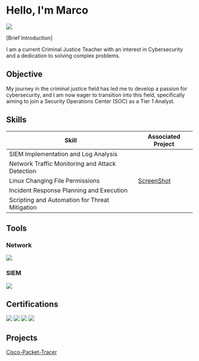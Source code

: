 # Hello, I'm Marco
<a href="https://www.linkedin.com/in/marco-de-la-cruz-bb2012211"><img src="https://img.shields.io/badge/-LinkedIn-0072b1?&style=for-the-badge&logo=linkedin&logoColor=white" /></a>

[Brief Introduction]

I am a current Criminal Justice Teacher with an interest in Cybersecurity and a dedication to solving complex problems.

## Objective

My journey in the criminal justice field has led me to develop a passion for cybersecurity, and I am now eager to transition into this field, specifically aiming to join a Security Operations Center (SOC) as a Tier 1 Analyst.

## Skills

| Skill                                         | Associated Project         |
|-----------------------------------------------|----------------------------|
| SIEM Implementation and Log Analysis          |
| Network Traffic Monitoring and Attack Detection | 
| Linux Changing File Permissions        | <a href="[https://drive.google.com/file/d/1-JZWaQWQAGejDcLYfdEbjZI5aa9lDm-Y/view?usp=sharing]">ScreenShot</a>|
| Incident Response Planning and Execution      | 
| Scripting and Automation for Threat Mitigation | 

## Tools


### Network
<div>
    <img src="https://img.shields.io/badge/-Wireshark-1679A7?&style=for-the-badge&logo=Wireshark&logoColor=white" />
</div>

### SIEM
<div>
    <img src="https://img.shields.io/badge/-Splunk-000000?&style=for-the-badge&logo=Splunk&logoColor=white" />
</div>

## Certifications
<div>
<img src="https://img.shields.io/badge/-Security%2B-FF0000?&style=for-the-badge&logo=CompTIA&logoColor=white" />
<img src="https://img.shields.io/badge/-A%2B-4D4D4D?&style=for-the-badge&logo=CompTIA&logoColor=white" />
<img src="https://img.shields.io/badge/-Google Cyber Security-006400?&style=for-the-badge=&logoColor=white" />
<img src="https://img.shields.io/badge/-CC-000000?&style=for-the-badge&logo=ISC2&logoColor=white" />

</div>

## Projects
<a href="https://github.com/Marcojdlc/Cisco-Packet-Tracer">Cisco-Packet-Tracer</a>
